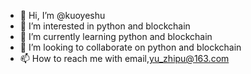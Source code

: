 - 👋 Hi, I’m @kuoyeshu
- 👀 I’m interested in python and blockchain
- 🌱 I’m currently learning python and blockchain
- 💞️ I’m looking to collaborate on python and blockchain
- 📫 How to reach me with email,yu_zhipu@163.com

<!---
kuoyeshu/kuoyeshu is a ✨ special ✨ repository because its `README.md` (this file) appears on your GitHub profile.
You can click the Preview link to take a look at your changes.
--->
